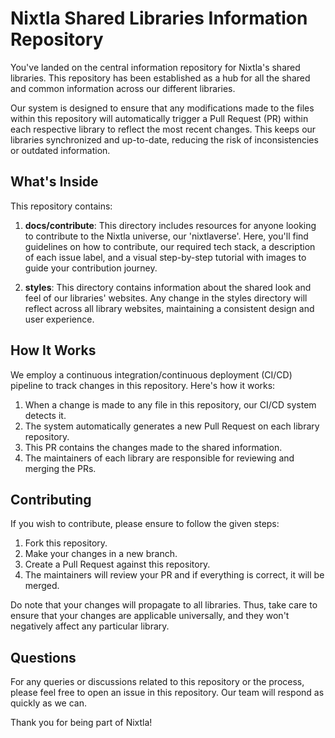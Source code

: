 # Nixtla Shared Libraries Information Repository

You've landed on the central information repository for Nixtla's shared libraries. This repository has been established as a hub for all the shared and common information across our different libraries. 

Our system is designed to ensure that any modifications made to the files within this repository will automatically trigger a Pull Request (PR) within each respective library to reflect the most recent changes. This keeps our libraries synchronized and up-to-date, reducing the risk of inconsistencies or outdated information.

## What's Inside

This repository contains:

1. **docs/contribute**: This directory includes resources for anyone looking to contribute to the Nixtla universe, our 'nixtlaverse'. Here, you'll find guidelines on how to contribute, our required tech stack, a description of each issue label, and a visual step-by-step tutorial with images to guide your contribution journey.

2. **styles**: This directory contains information about the shared look and feel of our libraries' websites. Any change in the styles directory will reflect across all library websites, maintaining a consistent design and user experience.

## How It Works

We employ a continuous integration/continuous deployment (CI/CD) pipeline to track changes in this repository. Here's how it works:

1. When a change is made to any file in this repository, our CI/CD system detects it.
2. The system automatically generates a new Pull Request on each library repository.
3. This PR contains the changes made to the shared information.
4. The maintainers of each library are responsible for reviewing and merging the PRs.

## Contributing

If you wish to contribute, please ensure to follow the given steps:

1. Fork this repository.
2. Make your changes in a new branch.
3. Create a Pull Request against this repository.
4. The maintainers will review your PR and if everything is correct, it will be merged.

Do note that your changes will propagate to all libraries. Thus, take care to ensure that your changes are applicable universally, and they won't negatively affect any particular library.

## Questions

For any queries or discussions related to this repository or the process, please feel free to open an issue in this repository. Our team will respond as quickly as we can.

Thank you for being part of Nixtla!


